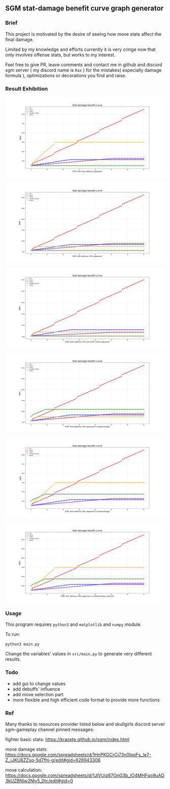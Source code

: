 ## SGM stat-damage benefit curve graph generator

### Brief

This project is motivated by the desire of seeing how move stats affect the final damage.

Limited by my knowledge and efforts currently it is very cringe now that only involves offense stats, but works to my interest.

Feel free to give PR, leave comments and contact me in github and discord sgm server ( my discord name is `Rax` ) for the mistakes( especially damage formula ), optimizations or decorations you find and raise. 

### Result Exhibition

![](./doc/images/Figure_1.png)

![](./doc/images/Figure_2.png)

![](./doc/images/Figure_3.png)

![](./doc/images/Figure_4.png)

![](./doc/images/Figure_5.png)

![](./doc/images/Figure_6.png)

### Usage

This program requires `python3` and `matplotlib` and `numpy` module.

To  run:

```
python3 main.py
```

Change the variables' values in `src/main.py` to  generate very different results.

### Todo

- add gui to change values
- add debuffs' influence
- add move selection part
- more flexible and high efficient code format to provide more functions

### Ref

Many thanks to resources provider listed below and skullgirls discord server sgm-gameplay channel pinned messages:

fighter basic stats: https://krazete.github.io/sgm/index.html

move damage stats: https://docs.google.com/spreadsheets/d/1HnPKDCrCi73n0lppFs_le7-Z_jJKU8ZZsq-5d7fhj-g/edit#gid=626943306

move calculation: https://docs.google.com/spreadsheets/d/1JlVUjz67OnG3b_lO4MHFqo9uAD3kUZBNlw2Niy5_0tc/edit#gid=0

